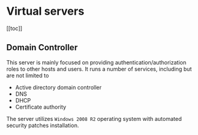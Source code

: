 # Virtual servers

[[toc]]


## Domain Controller

This server is mainly focused on providing authentication/authorization roles to other hosts and users. It runs a number of services, including but are not limited to 
- Active directory domain controller
- DNS
- DHCP
- Certificate authority

The server utilizes `Windows 2008 R2` operating system with automated security patches installation.



